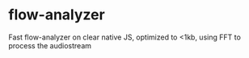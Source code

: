 # flow-analyzer
Fast flow-analyzer on clear native JS, optimized to &lt;1kb, using FFT to process the audiostream
